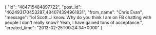  {
   "id": "484715484897722",
   "post_id": "462493170453287_484074394961831",
   "from_name": "Chris Evan",
   "message": "lol Scott...I know.  Why do you think I am on FB chatting with people I don't really know?  Yeah, I have gained tons of acceptance.",
   "created_time": "2013-02-25T00:24:34+0000"
 }
